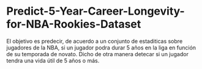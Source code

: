 # Predict-5-Year-Career-Longevity-for-NBA-Rookies-Dataset
El objetivo es predecir, de acuerdo a un conjunto de estaditicas sobre jugadores de la NBA, si un jugador podra durar 5 años en la liga en función de su temporada de novato. Dicho de otra manera detecar si un jugador tendra una vida útil de 5 años o más.
